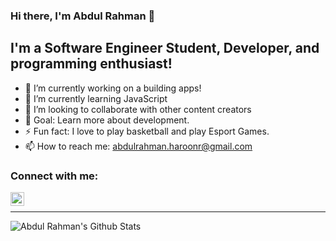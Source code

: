 ### Hi there, I'm Abdul Rahman 👋

## I'm a Software Engineer Student, Developer, and programming enthusiast!

- 🔭 I’m currently working on a building apps!
- 🌱 I’m currently learning JavaScript
- 👯 I’m looking to collaborate with other content creators
- 🥅 Goal: Learn more about development.
- ⚡ Fun fact: I love to play basketball and play Esport Games.
- 📫 How to reach me: abdulrahman.haroonr@gmail.com

### Connect with me:

[<img align="left" alt="abdul-rahman-haroon | LinkedIn" width="22px" src="https://cdn.jsdelivr.net/npm/simple-icons@v3/icons/linkedin.svg" />][linkedin]

<br />

---

<img align="left" alt="Abdul Rahman's Github Stats" src="https://github-readme-stats.vercel.app/api?username=abdulrahman-haroon&show_icons=true&hide_border=true" />

[linkedin]: https://www.linkedin.com/in/abdul-rahman-haroon/

<!--
**abdulrahman-haroon/abdulrahman-haroon** is a ✨ _special_ ✨ repository because its `README.md` (this file) appears on your GitHub profile.

Here are some ideas to get you started:

- 🔭 I’m currently working on ...
- 🌱 I’m currently learning ...
- 👯 I’m looking to collaborate on ...
- 🤔 I’m looking for help with ...
- 💬 Ask me about ...
- 📫 How to reach me: ...
- 😄 Pronouns: ...
- ⚡ Fun fact: ...
-->
